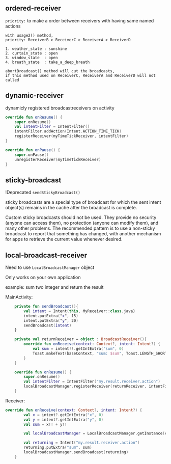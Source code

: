 ## ordered-receiver

``priority:`` to make a order between receivers with having same named actions


```
with usage2() method,
priority: ReceiverB > ReceiverC > ReceiverA > ReceiverD

1. weather_state : sunshine 
2. curtain_state : open 
3. window_state  : open 
4. breath_state  : take_a_deep_breath

abortBroadcast() method will cut the broadcasts,
if this method used on ReceiverC, ReceiverA and ReceiverD will not called
```

## dynamic-receiver

dynamicly registered broadcastreceivers on activity

```kotlin
override fun onResume() {
    super.onResume()
    val intentFilter = IntentFilter()
    intentFilter.addAction(Intent.ACTION_TIME_TICK)
    registerReceiver(myTimeTickReceiver, intentFilter)
}

override fun onPause() {
    super.onPause()
    unregisterReceiver(myTimeTickReceiver)
}
```

## sticky-broadcast
!Deprecated ```sendStickyBroadcast()```

sticky broadcasts are a special type of broadcast for which the sent intent object(s) remains in the cache after the broadcast is complete.

Custom sticky broadcasts should not be used. They provide no security (anyone can access them), no protection (anyone can modify them), and many other problems. The recommended pattern is to use a non-sticky broadcast to report that something has changed, with another mechanism for apps to retrieve the current value whenever desired.

## local-broadcast-receiver
Need to use ```LocalBroadcastManager``` object

Only works on your own application

example: sum two integer and return the result

MainActivity:
````kotlin
    private fun sendBroadcast(){
        val intent = Intent(this, MyReceiver::class.java)
        intent.putExtra("x", 15)
        intent.putExtra("y", 20)
        sendBroadcast(intent)
    }

    private val returnReceiver = object : BroadcastReceiver(){
        override fun onReceive(context: Context?, intent: Intent?) {
            val sum = intent!!.getIntExtra("sum", 0)
            Toast.makeText(baseContext, "sum: $sum", Toast.LENGTH_SHORT).show()
        }
    }

    override fun onResume() {
        super.onResume()
        val intentFilter = IntentFilter("my.result.receiver.action")
        localBroadcastManager.registerReceiver(returnReceiver, intentFilter)
    }
````

Receiver:
````kotlin
override fun onReceive(context: Context?, intent: Intent?) {
        val x = intent?.getIntExtra("x", 0)
        val y = intent?.getIntExtra("y", 0)
        val sum = x!! + y!!

        val localBroadcastManager = LocalBroadcastManager.getInstance(context!!)

        val returning = Intent("my.result.receiver.action")
        returning.putExtra("sum", sum)
        localBroadcastManager.sendBroadcast(returning)
    }
````